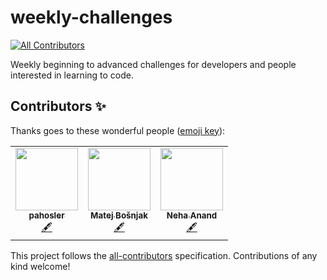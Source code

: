 # weekly-challenges
<!-- ALL-CONTRIBUTORS-BADGE:START - Do not remove or modify this section -->
[![All Contributors](https://img.shields.io/badge/all_contributors-3-orange.svg?style=flat-square)](#contributors-)
<!-- ALL-CONTRIBUTORS-BADGE:END -->
Weekly beginning to advanced challenges for developers and people interested in learning to code.

## Contributors ✨

Thanks goes to these wonderful people ([emoji key](https://allcontributors.org/docs/en/emoji-key)):

<!-- ALL-CONTRIBUTORS-LIST:START - Do not remove or modify this section -->
<!-- prettier-ignore-start -->
<!-- markdownlint-disable -->
<table>
  <tr>
    <td align="center"><a href="https://github.com/pahosler"><img src="https://avatars.githubusercontent.com/u/11909710?v=4?s=100" width="100px;" alt=""/><br /><sub><b>pahosler</b></sub></a><br /><a href="#content-pahosler" title="Content">🖋</a></td>
    <td align="center"><a href="https://github.com/mbos2"><img src="https://avatars.githubusercontent.com/u/56090587?v=4?s=100" width="100px;" alt=""/><br /><sub><b>Matej Bošnjak</b></sub></a><br /><a href="#content-mbos2" title="Content">🖋</a></td>
    <td align="center"><a href="https://github.com/NehaAnand28"><img src="https://avatars.githubusercontent.com/u/70203777?v=4?s=100" width="100px;" alt=""/><br /><sub><b>Neha Anand </b></sub></a><br /><a href="#content-NehaAnand28" title="Content">🖋</a></td>
  </tr>
</table>

<!-- markdownlint-restore -->
<!-- prettier-ignore-end -->

<!-- ALL-CONTRIBUTORS-LIST:END -->

This project follows the [all-contributors](https://github.com/all-contributors/all-contributors) specification. Contributions of any kind welcome!